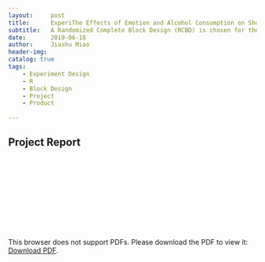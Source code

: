 ```yaml
---
layout:     post
title:      ExperiThe Effects of Emotion and Alcohol Consumption on Short-Term Memory
subtitle:   A Randomized Complete Block Design (RCBD) is chosen for the purpose of our research. Time spent in playing memory game serves as the variable of interest. Shorter time to finish a memory game indicates a better memory ability of the participant.
date:       2019-06-18
author:     Jiashu Miao
header-img: 
catalog: true
tags:
    - Experiment Design
    - R
    - Block Design
    - Project 
    - Product 
    
---
```



## Project Report

<object data="https://michaelmiaomiao.github.io/webfile/E.pdf" type="application/pdf" width="800px" height="1000px">
    <embed src="https://michaelmiaomiao.github.io/webfile/E.pdf">
        <p>This browser does not support PDFs. Please download the PDF to view it: <a href="https://michaelmiaomiao.github.io/webfile/E.pdf">Download PDF</a>.</p>
    </embed> 
</object>
